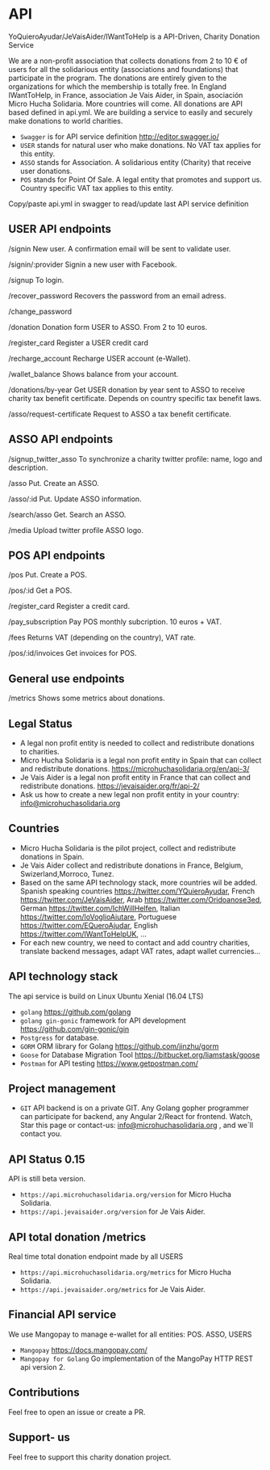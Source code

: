 # API
YoQuieroAyudar/JeVaisAider/IWantToHelp is a API-Driven, Charity Donation Service

We are a non-profit association that collects donations from 2 to 10 € of users for all the solidarious entity (associations and foundations) that participate in the program. The donations are entirely given to the organizations for which the membership is totally free.
In England IWantToHelp, in France, association Je Vais Aider, in Spain, asociación Micro Hucha Solidaria. More countries will come.
All donations are API based defined in api.yml. We are building a service to easily and securely make donations to world charities.

- `Swagger` is for API service definition http://editor.swagger.io/
- `USER` stands for natural user who make donations. No VAT tax applies for this entity.
- `ASSO` stands for Association. A solidarious entity (Charity) that receive user donations.
- `POS` stands for Point Of Sale. A legal entity that promotes and support us. Country specific VAT tax applies to this entity.

Copy/paste   api.yml in swagger to read/update last API service definition

## USER API endpoints
/signin     New user. A confirmation email will be sent to validate user.

/signin/:provider Signin a new user with Facebook.

/signup To login.

/recover_password  Recovers the password from an email adress.

/change_password

/donation  Donation form USER to ASSO. From 2 to 10 euros.

/register_card  Register a USER credit card

/recharge_account  Recharge USER account (e-Wallet).

/wallet_balance  Shows balance from your account.

/donations/by-year Get USER donation by year sent to ASSO to receive charity tax benefit certificate. Depends on country specific tax benefit laws.

/asso/request-certificate  Request to ASSO a tax benefit certificate.

## ASSO API endpoints
/signup_twitter_asso  To synchronize a charity twitter profile: name, logo and description.

/asso       Put. Create an ASSO.

/asso/:id   Put. Update ASSO information.

/search/asso  Get. Search an ASSO.

/media  Upload twitter profile ASSO logo.

## POS API endpoints
/pos   Put. Create a POS. 

/pos/:id  Get a POS. 

/register_card  Register a credit card.

/pay_subscription  Pay POS monthly subcription. 10 euros + VAT.

/fees  Returns VAT (depending on the country), VAT rate.

/pos/:id/invoices   Get invoices for POS.

## General use endpoints
/metrics Shows some metrics about donations.

## Legal Status
- A legal non profit entity is needed to collect and redistribute donations to charities.
- Micro Hucha Solidaria is a legal non profit entity in Spain that can collect and redistribute donations.  https://microhuchasolidaria.org/en/api-3/
- Je Vais Aider is a legal non profit entity in France that can collect and redistribute donations. https://jevaisaider.org/fr/api-2/
- Ask us how to create a new legal non profit entity in your country: info@microhuchasolidaria.org

## Countries
- Micro Hucha Solidaria is the pilot project, collect and redistribute donations in Spain.
- Je Vais Aider collect and redistribute donations in France, Belgium, Swizerland,Morroco, Tunez.
- Based on the same API technology stack, more countries wil be added. Spanish speaking countries https://twitter.com/YQuieroAyudar, French  https://twitter.com/JeVaisAider, Arab https://twitter.com/Oridoanose3ed, German https://twitter.com/IchWillHelfen, Italian https://twitter.com/IoVoglioAiutare, Portuguese https://twitter.com/EQueroAjudar, English https://twitter.com/IWantToHelpUK,  ...
- For each new country, we need to contact and add country charities, translate backend messages, adapt VAT rates, adapt wallet currencies...

## API technology stack
The api service is build on Linux Ubuntu Xenial (16.04 LTS)
- `golang`   https://github.com/golang
- `golang gin-gonic` framework for API development  https://github.com/gin-gonic/gin
- `Postgress` for database.
- `GORM` ORM library for Golang  https://github.com/jinzhu/gorm
- `Goose` for Database Migration Tool  https://bitbucket.org/liamstask/goose
- `Postman` for API testing  https://www.getpostman.com/

## Project management
- `GIT` API backend is on a private GIT.
Any Golang gopher programmer can participate for backend, any Angular 2/React for frontend. Watch, Star this page or contact-us: info@microhuchasolidaria.org ,  and we´ll contact you.

## API Status 0.15
API is still beta version. 
- `https://api.microhuchasolidaria.org/version` for Micro Hucha Solidaria.
- `https://api.jevaisaider.org/version` for Je Vais Aider.

## API total donation /metrics
Real time total donation endpoint made by all USERS
- `https://api.microhuchasolidaria.org/metrics` for Micro Hucha Solidaria.
- `https://api.jevaisaider.org/metrics` for Je Vais Aider.

## Financial API service
We use Mangopay to manage e-wallet for all entities: POS. ASSO, USERS
- `Mangopay` https://docs.mangopay.com/
- `Mangopay for Golang` Go implementation of the MangoPay HTTP REST api version 2.

## Contributions
Feel free to open an issue or create a PR.

## Support- us
Feel free to support this charity donation project. 

